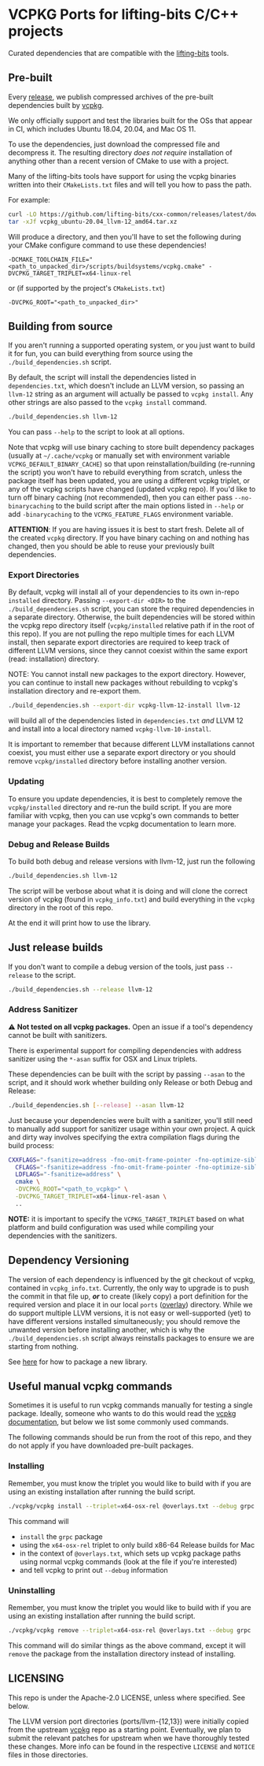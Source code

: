 # VCPKG Ports for lifting-bits C/C++ projects

Curated dependencies that are compatible with the [lifting-bits](https://github.com/lifting-bits) tools.

## Pre-built

Every [release](https://github.com/lifting-bits/cxx-common/releases), we publish compressed archives of the pre-built dependencies built by [vcpkg](https://github.com/microsoft/vcpkg).

We only officially support and test the libraries built for the OSs that appear in CI, which includes Ubuntu 18.04, 20.04, and Mac OS 11.

To use the dependencies, just download the compressed file and decompress it. The resulting directory _does not require_ installation of anything other than a recent version of CMake to use with a project.

Many of the lifting-bits tools have support for using the vcpkg binaries written into their `CMakeLists.txt` files and will tell you how to pass the path.

For example:

```bash
curl -LO https://github.com/lifting-bits/cxx-common/releases/latest/download/vcpkg_ubuntu-20.04_llvm-12_amd64.tar.xz
tar -xJf vcpkg_ubuntu-20.04_llvm-12_amd64.tar.xz
```

Will produce a directory, and then you'll have to set the following during your CMake configure command to use these dependencies!

```text
-DCMAKE_TOOLCHAIN_FILE="<path_to_unpacked_dir>/scripts/buildsystems/vcpkg.cmake" -DVCPKG_TARGET_TRIPLET=x64-linux-rel
```

or (if supported by the project's `CMakeLists.txt`)

```text
-DVCPKG_ROOT="<path_to_unpacked_dir>"
```

## Building from source

If you aren't running a supported operating system, or you just want to build it for fun, you can build everything from source using the `./build_dependencies.sh` script.

By default, the script will install the dependencies listed in `dependencies.txt`, which doesn't include an LLVM version, so passing an `llvm-12` string as an argument will actually be passed to `vcpkg install`. Any other strings are also passed to the `vcpkg install` command.

```bash
./build_dependencies.sh llvm-12
```

You can pass `--help` to the script to look at all options.

Note that vcpkg will use binary caching to store built dependency packages (usually at `~/.cache/vcpkg` or manually set with environment variable `VCPKG_DEFAULT_BINARY_CACHE`) so that upon reinstallation/building (re-running the script) you won't have to rebuild everything from scratch, unless the package itself has been updated, you are using a different vcpkg triplet, or any of the vcpkg scripts have changed (updated vcpkg repo). If you'd like to turn off binary caching (not recommended), then you can either pass `--no-binarycaching` to the build script after the main options listed in `--help` or add `-binarycaching` to the `VCPKG_FEATURE_FLAGS` environment variable.

**ATTENTION**: If you are having issues it is best to start fresh. Delete all of the created `vcpkg` directory. If you have binary caching on and nothing has changed, then you should be able to reuse your previously built dependencies.

### Export Directories

By default, vcpkg will install all of your dependencies to its own in-repo `installed` directory. Passing `--export-dir <DIR>` to the `./build_dependencies.sh` script, you can store the required dependencies in a separate directory. Otherwise, the built dependencies will be stored within the vcpkg repo directory itself (`vcpkg/installed` relative path if in the root of this repo). If you are not pulling the repo multiple times for each LLVM install, then separate export directories are required to keep track of different LLVM versions, since they cannot coexist within the same export (read: installation) directory.

NOTE: You cannot install new packages to the export directory. However, you can continue to install new packages without rebuilding to vcpkg's installation directory and re-export them.

```bash
./build_dependencies.sh --export-dir vcpkg-llvm-12-install llvm-12
```

will build all of the dependencies listed in `dependencies.txt` _and_ LLVM 12 and install into a local directory named `vcpkg-llvm-10-install`.

It is important to remember that because different LLVM installations cannot coexist, you must either use a separate export directory or you should remove `vcpkg/installed` directory before installing another version.

### Updating

To ensure you update dependencies, it is best to completely remove the `vcpkg/installed` directory and re-run the build script. If you are more familiar with vcpkg, then you can use vcpkg's own commands to better manage your packages. Read the vcpkg documentation to learn more.

### Debug and Release Builds

To build both debug and release versions with llvm-12, just run the following

```bash
./build_dependencies.sh llvm-12
```

The script will be verbose about what it is doing and will clone the correct version of vcpkg (found in `vcpkg_info.txt`) and build everything in the `vcpkg` directory in the root of this repo.

At the end it will print how to use the library.

## Just release builds

If you don't want to compile a debug version of the tools, just pass `--release` to the script.

```bash
./build_dependencies.sh --release llvm-12
```

### Address Sanitizer

:warning: **Not tested on all vcpkg packages.** Open an issue if a tool's dependency cannot be built with sanitizers.

There is experimental support for compiling dependencies with address sanitizer using the `*-asan` suffix for OSX and Linux triplets.

These dependencies can be built with the script by passing `--asan` to the script, and it should work whether building only Release or both Debug and Release:

```bash
./build_dependencies.sh [--release] --asan llvm-12
```

Just because your dependencies were built with a sanitizer, you'll still need to manually add support for sanitizer usage within your own project. A quick and dirty way involves specifying the extra compilation flags during the build process:

```bash
CXXFLAGS="-fsanitize=address -fno-omit-frame-pointer -fno-optimize-sibling-calls -ffunction-sections -fdata-sections" \
  CFLAGS="-fsanitize=address -fno-omit-frame-pointer -fno-optimize-sibling-calls -ffunction-sections -fdata-sections" \
  LDFLAGS="-fsanitize=address" \
  cmake \
  -DVCPKG_ROOT="<path_to_vcpkg>" \
  -DVCPKG_TARGET_TRIPLET=x64-linux-rel-asan \
  ..
```

**NOTE:** it is important to specify the `VCPKG_TARGET_TRIPLET` based on what platform and build configuration was used while compiling your dependencies with the sanitizers.

## Dependency Versioning

The version of each dependency is influenced by the git checkout of vcpkg, contained in `vcpkg_info.txt`. Currently, the only way to upgrade is to push the commit in that file up, **_or_** to create (likely copy) a port definition for the required version and place it in our local `ports` ([overlay](https://github.com/microsoft/vcpkg/blob/master/docs/specifications/ports-overlay.md)) directory. While we do support multiple LLVM versions, it is not easy or well-supported (yet) to have different versions installed simultaneously; you should remove the unwanted version before installing another, which is why the `./build_dependencies.sh` script always reinstalls packages to ensure we are starting from nothing.

See [here](https://github.com/microsoft/vcpkg/blob/master/docs/examples/packaging-github-repos.md) for how to package a new library.

## Useful manual vcpkg commands

Sometimes it is useful to run vcpkg commands manually for testing a single package. Ideally, someone who wants to do this would read the [vcpkg documentation](https://github.com/microsoft/vcpkg/tree/master/docs), but below we list some commonly used commands.

The following commands should be run from the root of this repo, and they do not apply if you have downloaded pre-built packages.

### Installing

Remember, you must know the triplet you would like to build with if you are using an existing installation after running the build script.

```sh
./vcpkg/vcpkg install --triplet=x64-osx-rel @overlays.txt --debug grpc
```

This command will 
* `install` the `grpc` package
* using the `x64-osx-rel` triplet to only build x86-64 Release builds for Mac
* in the context of `@overlays.txt`, which sets up vcpkg package paths using normal vcpkg commands (look at the file if you're interested)
* and tell vcpkg to print out `--debug` information

### Uninstalling

Remember, you must know the triplet you would like to build with if you are using an existing installation after running the build script.

```sh
./vcpkg/vcpkg remove --triplet=x64-osx-rel @overlays.txt --debug grpc
```

This command will do similar things as the above command, except it will `remove` the package from the installation directory instead of installing.

## LICENSING

This repo is under the Apache-2.0 LICENSE, unless where specified. See below.

The LLVM version port directories (ports/llvm-{12,13}) were initially copied from the upstream [vcpkg](https://github.com/microsoft/vcpkg) repo as a starting point. Eventually, we plan to submit the relevant patches for upstream when we have thoroughly tested these changes. More info can be found in the respective `LICENSE` and `NOTICE` files in those directories.
